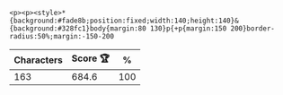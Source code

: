 `<p><p><style>*{background:#fade8b;position:fixed;width:140;height:140}&{background:#328fc1}body{margin:80 130}p{+p{margin:150 200}border-radius:50%;margin:-150-200`

| Characters | Score 🏆 | %   |
| ---------- | -------- | --- |
| 163        | 684.6    | 100 |
